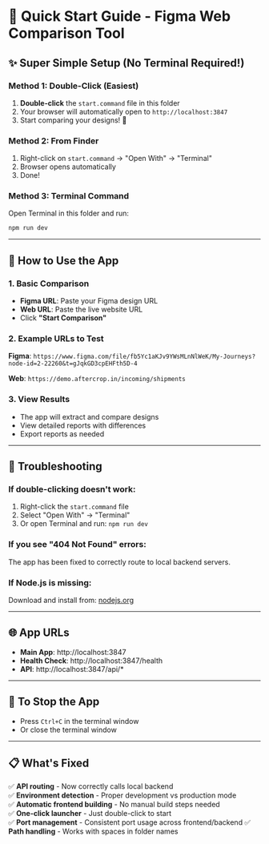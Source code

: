 # 🚀 Quick Start Guide - Figma Web Comparison Tool

## ✨ **Super Simple Setup (No Terminal Required!)**

### **Method 1: Double-Click (Easiest)** 
1. **Double-click** the `start.command` file in this folder
2. Your browser will automatically open to `http://localhost:3847`
3. Start comparing your designs! 🎨

### **Method 2: From Finder**
1. Right-click on `start.command` → "Open With" → "Terminal"
2. Browser opens automatically
3. Done!

### **Method 3: Terminal Command**
Open Terminal in this folder and run:
```bash
npm run dev
```

---

## 🎯 **How to Use the App**

### **1. Basic Comparison**
- **Figma URL**: Paste your Figma design URL
- **Web URL**: Paste the live website URL  
- Click **"Start Comparison"**

### **2. Example URLs to Test**
**Figma**: `https://www.figma.com/file/fb5Yc1aKJv9YWsMLnNlWeK/My-Journeys?node-id=2-22260&t=gJqkGD3cpEHFth5D-4`

**Web**: `https://demo.aftercrop.in/incoming/shipments`

### **3. View Results**
- The app will extract and compare designs
- View detailed reports with differences
- Export reports as needed

---

## 🔧 **Troubleshooting**

### **If double-clicking doesn't work:**
1. Right-click the `start.command` file
2. Select "Open With" → "Terminal"
3. Or open Terminal and run: `npm run dev`

### **If you see "404 Not Found" errors:**
The app has been fixed to correctly route to local backend servers.

### **If Node.js is missing:**
Download and install from: [nodejs.org](https://nodejs.org/)

---

## 🌐 **App URLs**
- **Main App**: http://localhost:3847
- **Health Check**: http://localhost:3847/health
- **API**: http://localhost:3847/api/*

---

## 🛑 **To Stop the App**
- Press `Ctrl+C` in the terminal window
- Or close the terminal window

---

## 📋 **What's Fixed**
✅ **API routing** - Now correctly calls local backend  
✅ **Environment detection** - Proper development vs production mode  
✅ **Automatic frontend building** - No manual build steps needed  
✅ **One-click launcher** - Just double-click to start  
✅ **Port management** - Consistent port usage across frontend/backend
✅ **Path handling** - Works with spaces in folder names 